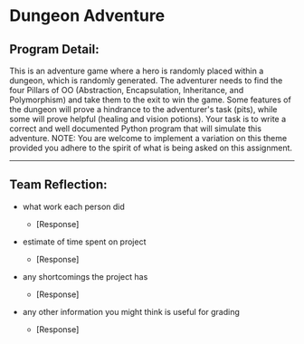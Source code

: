 # Dungeon Adventure

## Program Detail:

This is an adventure game where a hero is randomly placed within a dungeon, which is randomly generated. The adventurer needs
to find the four Pillars of OO (Abstraction, Encapsulation, Inheritance, and Polymorphism) and take them to the exit to win the
game. Some features of the dungeon will prove a hindrance to the adventurer's task (pits), while some will prove helpful (healing
and vision potions). Your task is to write a correct and well documented Python program that will simulate this adventure. NOTE:
You are welcome to implement a variation on this theme provided you adhere to the spirit of what is being asked on this assignment.

_____
## Team Reflection:

- what work each person did
  - [Response]
  

- estimate of time spent on project
  - [Response]


- any shortcomings the project has
  - [Response]


- any other information you might think is useful for grading
  - [Response]

